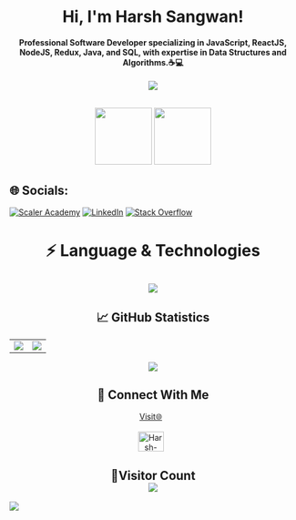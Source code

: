 <div align="center">
  <h1>Hi, I'm Harsh Sangwan!</h1>
  <h4 align="center">Professional Software Developer specializing in JavaScript, ReactJS, NodeJS, Redux, Java, and SQL, with expertise in Data Structures and Algorithms.☕💻</h4>
</div>

<p align="center">
  <a href="https://github.com/CodeWhiteWeb/CodeWhiteWeb">
    <img src="https://readme-typing-svg.herokuapp.com?color=%5689FBA0&center=true&vCenter=true&lines=Developer<3;DevOps;Programmer">
  </a>
</p>
<div align="center">
<br>
<img src = "https://user-images.githubusercontent.com/87887741/138137569-c03af614-7c08-43d8-b2ad-4ea28864022f.gif" width = "100" height = "100">
<img src="https://user-images.githubusercontent.com/87887741/138171656-80bfc204-e6c3-4a7d-83c2-5c003f671bf3.jpg" width = "100" height = "100">
<br/>
</div>

## 🌐 Socials:
[![Scaler Academy](https://img.shields.io/badge/Scaler%20Academy-%2300A3E0.svg?logo=acm&logoColor=white)](https://www.scaler.com/academy/profile/8b91ae8c9931/)
[![LinkedIn](https://img.shields.io/badge/LinkedIn-%230077B5.svg?logo=linkedin&logoColor=white)](https://linkedin.com/in/harsh-sangwan2003)
[![Stack Overflow](https://img.shields.io/badge/-Stackoverflow-FE7A16?logo=stack-overflow&logoColor=white)](https://stackoverflow.com/users/22666727/harsh-sangwan) 

<!-- 💻 Language & Technology -->
<h1 align = "center">⚡ Language & Technologies</h1>
<h2 align="center">
<img src="https://skillicons.dev/icons?i=react,redux,nodejs,express,firebase,javascript,typescript,java,html,css,scss,tailwind,styledcomponents,git,github,mongo,mysql,vercel,vscode,postman,threejs,vite">
</h2>

<!-- Github Statistics -->
<h2 align="center">📈 GitHub Statistics</h2>
<table align = "center">
  <td>
    <img src="https://github-readme-stats.vercel.app/api?username=harsh-sangwan2002&include_all_commits=true&count_private=true&show_icons=true&line_height=20&theme=synthwave"/>
  </td>
  <td>
    <img src="https://github-readme-stats.vercel.app/api/top-langs?username=harsh-sangwan2002&langs_count=10&size_weight=0.5&count_weight=0.5&show_icons=true&locale=en&hide_progress=true&theme=synthwave" />
  </td>
</table>

<div align="center">
  <img align="center" src="https://github-readme-streak-stats.herokuapp.com/?user=harsh-sangwan2002&theme=synthwave" />
</div>

<!-- Connect With Me -->
<h2 align="center">🔗 Connect With Me</h2>
<div align="center">
  <a target="_blank" href="https://bio.link/harsh-sangwan2002"\>Visit🌐</a>&nbsp;&nbsp;
</div>
<br/>

<div align="center">
  <a href="mailto:hsangwan2002@gmail.com?subject=Hello%20Harsh,%20From%20Github"><img align="center" src="https://user-images.githubusercontent.com/91747922/145641534-6a83084f-2982-449d-9b06-64f8ec368f57.png" alt="Harsh-Sangwan" height="35" width="45" /></a>&nbsp;&nbsp;
 </div>
 
<!-- Visitor Count -->

<h2 align = "center">👀Visitor Count<br>
<img align = "center" src="https://profile-counter.glitch.me/harsh-sangwan2002/count.svg" />
</h2>
<img src="https://raw.githubusercontent.com/Trilokia/Trilokia/379277808c61ef204768a61bbc5d25bc7798ccf1/bottom_header.svg" />

<!-- Proudly created with GPRM ( https://gprm.itsvg.in ) -->
